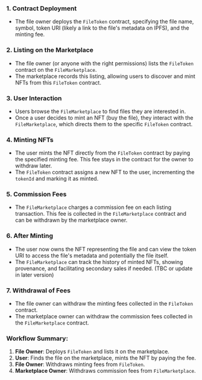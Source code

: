 ### 1. Contract Deployment
- The file owner deploys the `FileToken` contract, specifying the file name, symbol, token URI (likely a link to the file's metadata on IPFS), and the minting fee.

### 2. Listing on the Marketplace
- The file owner (or anyone with the right permissions) lists the `FileToken` contract on the `FileMarketplace`.
- The marketplace records this listing, allowing users to discover and mint NFTs from this `FileToken` contract.

### 3. User Interaction
- Users browse the `FileMarketplace` to find files they are interested in.
- Once a user decides to mint an NFT (buy the file), they interact with the `FileMarketplace`, which directs them to the specific `FileToken` contract.

### 4. Minting NFTs
- The user mints the NFT directly from the `FileToken` contract by paying the specified minting fee. This fee stays in the contract for the owner to withdraw later.
- The `FileToken` contract assigns a new NFT to the user, incrementing the `tokenId` and marking it as minted.

### 5. Commission Fees
- The `FileMarketplace` charges a commission fee on each listing transaction. This fee is collected in the `FileMarketplace` contract and can be withdrawn by the marketplace owner.

### 6. After Minting
- The user now owns the NFT representing the file and can view the token URI to access the file's metadata and potentially the file itself.
- The `FileMarketplace` can track the history of minted NFTs, showing provenance, and facilitating secondary sales if needed. (TBC or update in later version)

### 7. Withdrawal of Fees
- The file owner can withdraw the minting fees collected in the `FileToken` contract.
- The marketplace owner can withdraw the commission fees collected in the `FileMarketplace` contract.

### Workflow Summary:
1. **File Owner**: Deploys `FileToken` and lists it on the marketplace.
2. **User**: Finds the file on the marketplace, mints the NFT by paying the fee.
3. **File Owner**: Withdraws minting fees from `FileToken`.
4. **Marketplace Owner**: Withdraws commission fees from `FileMarketplace`.

